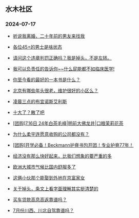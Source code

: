## 水木社区 
### 2024-07-17

+ [听说我离婚，二十年前的男友来找我](https://www.newsmth.net/nForum/article/Divorce/2084787)

+ [各位45+的男士是啥状态](https://www.newsmth.net/nForum/article/FamilyLife/1766782854)

+ [请问这个违章判罚正确吗？我是掉头，不是左转。](https://www.newsmth.net/nForum/article/AutoWorld/1944873170)

+ [我可以负责任的告诉你~~什么屁能都不如临床医学!](https://www.newsmth.net/nForum/article/GaoKao/571705)

+ [你至今看的最好的一本书是什么？](https://www.newsmth.net/nForum/article/Book/78887)

+ [北京有哪些年头很老，维护很好的小区么？](https://www.newsmth.net/nForum/article/OurEstate/3036223)

+ [凌晨三点的布宜诺斯艾利斯](https://www.newsmth.net/nForum/article/WorldSoccer/18095488)

+ [十大了？散了吧](https://www.newsmth.net/nForum/article/Love/6302830)

+ [[团购]7.16日 24年白茶毛峰|明前大佛龙井|口粮茉莉花茶](https://www.newsmth.net/nForum/article/ADAgent_TG/1323386)

+ [为什么柔宇连愿意收购的公司都没有？](https://www.newsmth.net/nForum/article/WorkingLife/106636)

+ [[团购]开学必备！Beckmann护脊书包开团！专业护脊77年！](https://www.newsmth.net/nForum/article/ADAgent_TG/1323459)

+ [经济没有那么快好起来，比我们想象的要严重的多](https://www.newsmth.net/nForum/article/WorkingLife/107338)

+ [欧洲大城市气候比国内舒服多了](https://www.newsmth.net/nForum/article/Geography/589270)

+ [这俩小伙那个能娶到外地在京富家女](https://www.newsmth.net/nForum/article/FamilyLife/1766782466)

+ [关于掉头，条文上看字面理解其实挺清楚的](https://www.newsmth.net/nForum/article/AutoWorld/1944874576)

+ [买车贷款高息高返靠谱吗？](https://www.newsmth.net/nForum/article/GreenAuto/1628959)

+ [7月份川西、川北自驾靠谱吗？](https://www.newsmth.net/nForum/article/AutoTravel/13656475)

